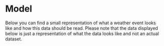 # Model

Below you can find a small representation of what a weather event looks like and how this data should be read. Please note
that the data displayed below is just a representation of what the data looks like and not an actual dataset.

[//]: # (TODO place representation of weather event with examples)